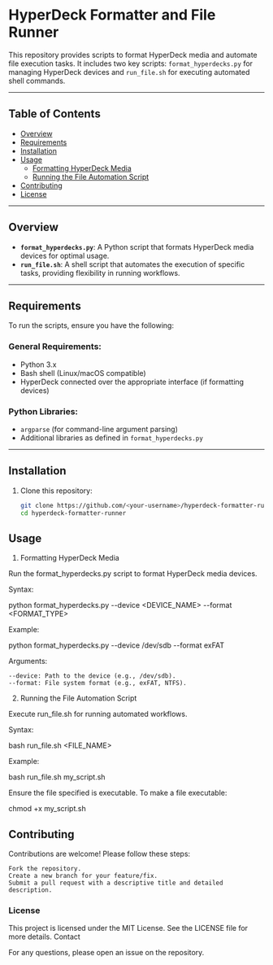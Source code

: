 # HyperDeck Formatter and File Runner

This repository provides scripts to format HyperDeck media and automate file execution tasks. It includes two key scripts: `format_hyperdecks.py` for managing HyperDeck devices and `run_file.sh` for executing automated shell commands.

---

## Table of Contents

- [Overview](#overview)
- [Requirements](#requirements)
- [Installation](#installation)
- [Usage](#usage)
  - [Formatting HyperDeck Media](#formatting-hyperdeck-media)
  - [Running the File Automation Script](#running-the-file-automation-script)
- [Contributing](#contributing)
- [License](#license)

---

## Overview

- **`format_hyperdecks.py`**: A Python script that formats HyperDeck media devices for optimal usage.
- **`run_file.sh`**: A shell script that automates the execution of specific tasks, providing flexibility in running workflows.

---

## Requirements

To run the scripts, ensure you have the following:

### General Requirements:
- Python 3.x
- Bash shell (Linux/macOS compatible)
- HyperDeck connected over the appropriate interface (if formatting devices)

### Python Libraries:
- `argparse` (for command-line argument parsing)
- Additional libraries as defined in `format_hyperdecks.py`

---

## Installation

1. Clone this repository:
   ```bash
   git clone https://github.com/<your-username>/hyperdeck-formatter-runner.git
   cd hyperdeck-formatter-runner

   
## Usage
1. Formatting HyperDeck Media

Run the format_hyperdecks.py script to format HyperDeck media devices.

Syntax:

python format_hyperdecks.py --device <DEVICE_NAME> --format <FORMAT_TYPE>

Example:

python format_hyperdecks.py --device /dev/sdb --format exFAT

Arguments:

    --device: Path to the device (e.g., /dev/sdb).
    --format: File system format (e.g., exFAT, NTFS).

2. Running the File Automation Script

Execute run_file.sh for running automated workflows.

Syntax:

bash run_file.sh <FILE_NAME>

Example:

bash run_file.sh my_script.sh

Ensure the file specified is executable. To make a file executable:

chmod +x my_script.sh



## Contributing

Contributions are welcome! Please follow these steps:

    Fork the repository.
    Create a new branch for your feature/fix.
    Submit a pull request with a descriptive title and detailed description.

### License

This project is licensed under the MIT License. See the LICENSE file for more details.
Contact

For any questions, please open an issue on the repository.

